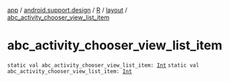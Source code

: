 [app](../../../index.md) / [android.support.design](../../index.md) / [R](../index.md) / [layout](index.md) / [abc_activity_chooser_view_list_item](./abc_activity_chooser_view_list_item.md)

# abc_activity_chooser_view_list_item

`static val abc_activity_chooser_view_list_item: `[`Int`](https://kotlinlang.org/api/latest/jvm/stdlib/kotlin/-int/index.html)
`static val abc_activity_chooser_view_list_item: `[`Int`](https://kotlinlang.org/api/latest/jvm/stdlib/kotlin/-int/index.html)
